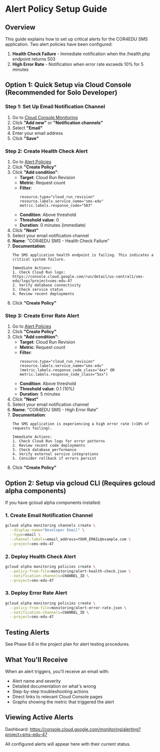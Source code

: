 # Alert Policy Setup Guide

## Overview
This guide explains how to set up critical alerts for the COR4EDU SMS application. Two alert policies have been configured:

1. **Health Check Failure** - Immediate notification when the /health.php endpoint returns 503
2. **High Error Rate** - Notification when error rate exceeds 10% for 5 minutes

## Option 1: Quick Setup via Cloud Console (Recommended for Solo Developer)

### Step 1: Set Up Email Notification Channel
1. Go to [Cloud Console Monitoring](https://console.cloud.google.com/monitoring/alerting/notifications?project=sms-edu-47)
2. Click **"Add new"** or **"Notification channels"**
3. Select **"Email"**
4. Enter your email address
5. Click **"Save"**

### Step 2: Create Health Check Alert
1. Go to [Alert Policies](https://console.cloud.google.com/monitoring/alerting/policies?project=sms-edu-47)
2. Click **"Create Policy"**
3. Click **"Add condition"**:
   - **Target**: Cloud Run Revision
   - **Metric**: Request count
   - **Filter**: 
     ```
     resource.type="cloud_run_revision"
     resource.labels.service_name="sms-edu"
     metric.labels.response_code="503"
     ```
   - **Condition**: Above threshold
   - **Threshold value**: 0
   - **Duration**: 0 minutes (immediate)
4. Click **"Next"**
5. Select your email notification channel
6. **Name**: "COR4EDU SMS - Health Check Failure"
7. **Documentation**:
   ```
   The SMS application health endpoint is failing. This indicates a critical system failure.
   
   Immediate Actions:
   1. Check Cloud Run logs: https://console.cloud.google.com/run/detail/us-central1/sms-edu/logs?project=sms-edu-47
   2. Verify database connectivity
   3. Check service status
   4. Review recent deployments
   ```
8. Click **"Create Policy"**

### Step 3: Create Error Rate Alert
1. Go to [Alert Policies](https://console.cloud.google.com/monitoring/alerting/policies?project=sms-edu-47)
2. Click **"Create Policy"**
3. Click **"Add condition"**:
   - **Target**: Cloud Run Revision
   - **Metric**: Request count
   - **Filter**:
     ```
     resource.type="cloud_run_revision"
     resource.labels.service_name="sms-edu"
     (metric.labels.response_code_class="4xx" OR metric.labels.response_code_class="5xx")
     ```
   - **Condition**: Above threshold
   - **Threshold value**: 0.1 (10%)
   - **Duration**: 5 minutes
4. Click **"Next"**
5. Select your email notification channel
6. **Name**: "COR4EDU SMS - High Error Rate"
7. **Documentation**:
   ```
   The SMS application is experiencing a high error rate (>10% of requests failing).
   
   Immediate Actions:
   1. Check Cloud Run logs for error patterns
   2. Review recent code deployments
   3. Check database performance
   4. Verify external service integrations
   5. Consider rollback if errors persist
   ```
8. Click **"Create Policy"**

## Option 2: Setup via gcloud CLI (Requires gcloud alpha components)

If you have gcloud alpha components installed:

### 1. Create Email Notification Channel
```bash
gcloud alpha monitoring channels create \
  --display-name="Developer Email" \
  --type=email \
  --channel-labels=email_address=YOUR_EMAIL@example.com \
  --project=sms-edu-47
```

### 2. Deploy Health Check Alert
```bash
gcloud alpha monitoring policies create \
  --policy-from-file=monitoring/alert-health-check.json \
  --notification-channels=CHANNEL_ID \
  --project=sms-edu-47
```

### 3. Deploy Error Rate Alert
```bash
gcloud alpha monitoring policies create \
  --policy-from-file=monitoring/alert-error-rate.json \
  --notification-channels=CHANNEL_ID \
  --project=sms-edu-47
```

## Testing Alerts

See Phase 6.6 in the project plan for alert testing procedures.

## What You'll Receive

When an alert triggers, you'll receive an email with:
- Alert name and severity
- Detailed documentation on what's wrong
- Step-by-step troubleshooting actions
- Direct links to relevant Cloud Console pages
- Graphs showing the metric that triggered the alert

## Viewing Active Alerts

Dashboard: https://console.cloud.google.com/monitoring/alerting?project=sms-edu-47

All configured alerts will appear here with their current status.
